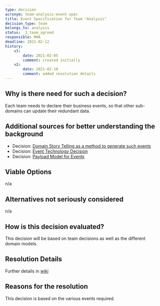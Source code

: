 ```yaml
---
type: decision
acronym: team-analysis-event-spec
title: Event Specification for Team "Analysis"  
decision_type: team
belongs_to: analysis
status: _3_team_agreed
responsible: MHA
deadline: 2021-02-12
history:
    v1:
        date: 2021-02-05
        comment: created initially
    v2:
        date: 2021-02-10
        comment: added resolution details
---
```


## Why is there need for such a decision?

Each team needs to declare their business events, so that other sub-domains can update their redundant data. 

## Additional sources for better understanding the background

* Decision: [Domain Story Telling as a method to generate such events](./sig-eventing-domain-research)
* Decision: [Event Technology Decision](./sig-eventing-solution) 
* Decision: [Payload Model for Events](./sig-eventing-pattern)


## Viable Options

n/a

## Alternatives not seriously considered

n/a

## How is this decision evaluated?

This decision will be based on team decisions as well as the different domain models.

## Resolution Details

Further details in [wiki](https://github.com/EVATool/evatool-backend/wiki/Analysis-Events)

## Reasons for the resolution

This decision is based on the various events required.
